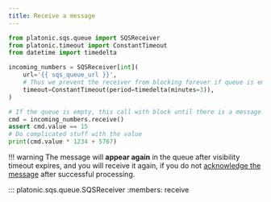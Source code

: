 ```yaml
---
title: Receive a message
---
```


```python
from platonic.sqs.queue import SQSReceiver
from platonic.timeout import ConstantTimeout
from datetime import timedelta

incoming_numbers = SQSReceiver[int](
    url='{{ sqs_queue_url }}',
    # Thus we prevent the receiver from blocking forever if queue is empty
    timeout=ConstantTimeout(period=timedelta(minutes=3)),
)

# If the queue is empty, this call with block until there is a message.
cmd = incoming_numbers.receive()
assert cmd.value == 15
# Do complicated stuff with the value
print(cmd.value * 1234 + 5767)
```

!!! warning
    The message will **appear again** in the queue after visibility timeout expires, and you will receive it again, if you do not [acknowledge the message](/backends/sqs/acknowledge/) after successful processing.

::: platonic.sqs.queue.SQSReceiver
    :members: receive
